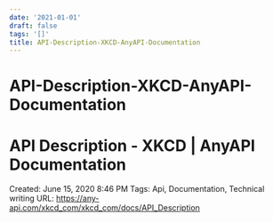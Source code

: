 ```yaml
---
date: '2021-01-01'
draft: false
tags: '[]'
title: API-Description-XKCD-AnyAPI-Documentation
---
```


# API-Description-XKCD-AnyAPI-Documentation

# API Description - XKCD | AnyAPI Documentation
Created: June 15, 2020 8:46 PM
Tags: Api, Documentation, Technical writing
URL: https://any-api.com/xkcd_com/xkcd_com/docs/API_Description
